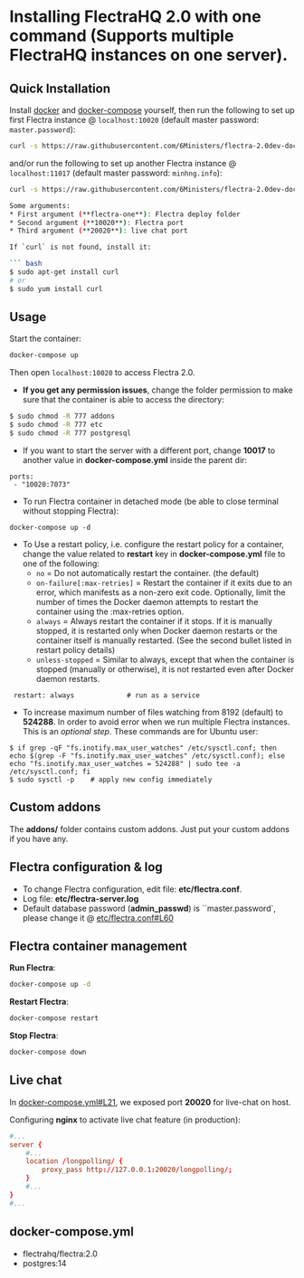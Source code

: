 # Installing FlectraHQ 2.0 with one command (Supports multiple FlectraHQ instances on one server).

## Quick Installation

Install [docker](https://docs.docker.com/get-docker/) and [docker-compose](https://docs.docker.com/compose/install/) yourself, then run the following to set up first Flectra instance @ `localhost:10020` (default master password: `master.password`):

``` bash
curl -s https://raw.githubusercontent.com/6Ministers/flectra-2.0dev-docker-compose/master/run.sh | sudo bash -s flectra-one 10020 20020
```
and/or run the following to set up another Flectra instance @ `localhost:11017` (default master password: `minhng.info`):

``` bash
curl -s https://raw.githubusercontent.com/6Ministers/flectra-2.0dev-docker-compose/master/run.sh | sudo bash -s flectra-two 11020 21020

Some arguments:
* First argument (**flectra-one**): Flectra deploy folder
* Second argument (**10020**): Flectra port
* Third argument (**20020**): live chat port

If `curl` is not found, install it:

``` bash
$ sudo apt-get install curl
# or
$ sudo yum install curl
```

## Usage

Start the container:
``` sh
docker-compose up
```
Then open `localhost:10020` to access Flectra 2.0.

- **If you get any permission issues**, change the folder permission to make sure that the container is able to access the directory:

``` sh
$ sudo chmod -R 777 addons
$ sudo chmod -R 777 etc
$ sudo chmod -R 777 postgresql
```

- If you want to start the server with a different port, change **10017** to another value in **docker-compose.yml** inside the parent dir:

```
ports:
 - "10020:7073"
```

- To run Flectra container in detached mode (be able to close terminal without stopping Flectra):

```
docker-compose up -d
```

- To Use a restart policy, i.e. configure the restart policy for a container, change the value related to **restart** key in **docker-compose.yml** file to one of the following:
   - `no` =	Do not automatically restart the container. (the default)
   - `on-failure[:max-retries]` =	Restart the container if it exits due to an error, which manifests as a non-zero exit code. Optionally, limit the number of times the Docker daemon attempts to restart the container using the :max-retries option.
  - `always` =	Always restart the container if it stops. If it is manually stopped, it is restarted only when Docker daemon restarts or the container itself is manually restarted. (See the second bullet listed in restart policy details)
  - `unless-stopped`	= Similar to always, except that when the container is stopped (manually or otherwise), it is not restarted even after Docker daemon restarts.
```
 restart: always             # run as a service
```

- To increase maximum number of files watching from 8192 (default) to **524288**. In order to avoid error when we run multiple Flectra instances. This is an *optional step*. These commands are for Ubuntu user:

```
$ if grep -qF "fs.inotify.max_user_watches" /etc/sysctl.conf; then echo $(grep -F "fs.inotify.max_user_watches" /etc/sysctl.conf); else echo "fs.inotify.max_user_watches = 524288" | sudo tee -a /etc/sysctl.conf; fi
$ sudo sysctl -p    # apply new config immediately
``` 

## Custom addons

The **addons/** folder contains custom addons. Just put your custom addons if you have any.

## Flectra configuration & log

* To change Flectra configuration, edit file: **etc/flectra.conf**.
* Log file: **etc/flectra-server.log**
* Default database password (**admin_passwd**) is ``master.password`, please change it @ [etc/flectra.conf#L60](/etc/flectra.conf#L60)

## Flectra container management

**Run Flectra**:

``` bash
docker-compose up -d
```

**Restart Flectra**:

``` bash
docker-compose restart
```

**Stop Flectra**:

``` bash
docker-compose down
```

## Live chat

In [docker-compose.yml#L21](docker-compose.yml#L21), we exposed port **20020** for live-chat on host.

Configuring **nginx** to activate live chat feature (in production):

``` conf
#...
server {
    #...
    location /longpolling/ {
        proxy_pass http://127.0.0.1:20020/longpolling/;
    }
    #...
}
#...
```

## docker-compose.yml

* flectrahq/flectra:2.0
* postgres:14

